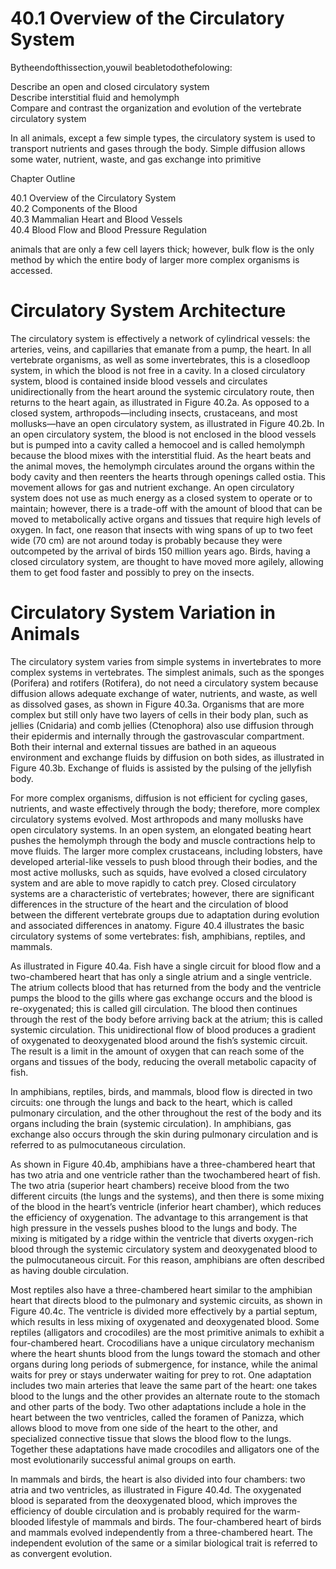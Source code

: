 # 40.1 Overview of the Circulatory System

Bytheendofthissection,youwil beabletodothefolowing:

Describe an open and closed circulatory system   
Describe interstitial fluid and hemolymph   
Compare and contrast the organization and evolution of the vertebrate circulatory system

In all animals, except a few simple types, the circulatory system is used to transport nutrients and gases through the body. Simple diffusion allows some water, nutrient, waste, and gas exchange into primitive

Chapter Outline

40.1 Overview of the Circulatory System   
40.2 Components of the Blood   
40.3 Mammalian Heart and Blood Vessels   
40.4 Blood Flow and Blood Pressure Regulation

animals that are only a few cell layers thick; however, bulk flow is the only method by which the entire body of larger more complex organisms is accessed.

# Circulatory System Architecture

The circulatory system is effectively a network of cylindrical vessels: the arteries, veins, and capillaries that emanate from a pump, the heart. In all vertebrate organisms, as well as some invertebrates, this is a closedloop system, in which the blood is not free in a cavity. In a closed circulatory system, blood is contained inside blood vessels and circulates unidirectionally from the heart around the systemic circulatory route, then returns to the heart again, as illustrated in Figure 40.2a. As opposed to a closed system, arthropods—including insects, crustaceans, and most mollusks—have an open circulatory system, as illustrated in Figure 40.2b. In an open circulatory system, the blood is not enclosed in the blood vessels but is pumped into a cavity called a hemocoel and is called hemolymph because the blood mixes with the interstitial fluid. As the heart beats and the animal moves, the hemolymph circulates around the organs within the body cavity and then reenters the hearts through openings called ostia. This movement allows for gas and nutrient exchange. An open circulatory system does not use as much energy as a closed system to operate or to maintain; however, there is a trade-off with the amount of blood that can be moved to metabolically active organs and tissues that require high levels of oxygen. In fact, one reason that insects with wing spans of up to two feet wide (70 cm) are not around today is probably because they were outcompeted by the arrival of birds 150 million years ago. Birds, having a closed circulatory system, are thought to have moved more agilely, allowing them to get food faster and possibly to prey on the insects.

# Circulatory System Variation in Animals

The circulatory system varies from simple systems in invertebrates to more complex systems in vertebrates. The simplest animals, such as the sponges (Porifera) and rotifers (Rotifera), do not need a circulatory system because diffusion allows adequate exchange of water, nutrients, and waste, as well as dissolved gases, as shown in Figure 40.3a. Organisms that are more complex but still only have two layers of cells in their body plan, such as jellies (Cnidaria) and comb jellies (Ctenophora) also use diffusion through their epidermis and internally through the gastrovascular compartment. Both their internal and external tissues are bathed in an aqueous environment and exchange fluids by diffusion on both sides, as illustrated in Figure 40.3b. Exchange of fluids is assisted by the pulsing of the jellyfish body.

For more complex organisms, diffusion is not efficient for cycling gases, nutrients, and waste effectively through the body; therefore, more complex circulatory systems evolved. Most arthropods and many mollusks have open circulatory systems. In an open system, an elongated beating heart pushes the hemolymph through the body and muscle contractions help to move fluids. The larger more complex crustaceans, including lobsters, have developed arterial-like vessels to push blood through their bodies, and the most active mollusks, such as squids, have evolved a closed circulatory system and are able to move rapidly to catch prey. Closed circulatory systems are a characteristic of vertebrates; however, there are significant differences in the structure of the heart and the circulation of blood between the different vertebrate groups due to adaptation during evolution and associated differences in anatomy. Figure 40.4 illustrates the basic circulatory systems of some vertebrates: fish, amphibians, reptiles, and mammals.

As illustrated in Figure 40.4a. Fish have a single circuit for blood flow and a two-chambered heart that has only a single atrium and a single ventricle. The atrium collects blood that has returned from the body and the ventricle pumps the blood to the gills where gas exchange occurs and the blood is re-oxygenated; this is called gill circulation. The blood then continues through the rest of the body before arriving back at the atrium; this is called systemic circulation. This unidirectional flow of blood produces a gradient of oxygenated to deoxygenated blood around the fish’s systemic circuit. The result is a limit in the amount of oxygen that can reach some of the organs and tissues of the body, reducing the overall metabolic capacity of fish.

In amphibians, reptiles, birds, and mammals, blood flow is directed in two circuits: one through the lungs and back to the heart, which is called pulmonary circulation, and the other throughout the rest of the body and its organs including the brain (systemic circulation). In amphibians, gas exchange also occurs through the skin during pulmonary circulation and is referred to as pulmocutaneous circulation.

As shown in Figure 40.4b, amphibians have a three-chambered heart that has two atria and one ventricle rather than the twochambered heart of fish. The two atria (superior heart chambers) receive blood from the two different circuits (the lungs and the systems), and then there is some mixing of the blood in the heart’s ventricle (inferior heart chamber), which reduces the efficiency of oxygenation. The advantage to this arrangement is that high pressure in the vessels pushes blood to the lungs and body. The mixing is mitigated by a ridge within the ventricle that diverts oxygen-rich blood through the systemic circulatory system and deoxygenated blood to the pulmocutaneous circuit. For this reason, amphibians are often described as having double circulation.

Most reptiles also have a three-chambered heart similar to the amphibian heart that directs blood to the pulmonary and systemic circuits, as shown in Figure 40.4c. The ventricle is divided more effectively by a partial septum, which results in less mixing of oxygenated and deoxygenated blood. Some reptiles (alligators and crocodiles) are the most primitive animals to exhibit a four-chambered heart. Crocodilians have a unique circulatory mechanism where the heart shunts blood from the lungs toward the stomach and other organs during long periods of submergence, for instance, while the animal waits for prey or stays underwater waiting for prey to rot. One adaptation includes two main arteries that leave the same part of the heart: one takes blood to the lungs and the other provides an alternate route to the stomach and other parts of the body. Two other adaptations include a hole in the heart between the two ventricles, called the foramen of Panizza, which allows blood to move from one side of the heart to the other, and specialized connective tissue that slows the blood flow to the lungs. Together these adaptations have made crocodiles and alligators one of the most evolutionarily successful animal groups on earth.

In mammals and birds, the heart is also divided into four chambers: two atria and two ventricles, as illustrated in Figure 40.4d. The oxygenated blood is separated from the deoxygenated blood, which improves the efficiency of double circulation and is probably required for the warm-blooded lifestyle of mammals and birds. The four-chambered heart of birds and mammals evolved independently from a three-chambered heart. The independent evolution of the same or a similar biological trait is referred to as convergent evolution.